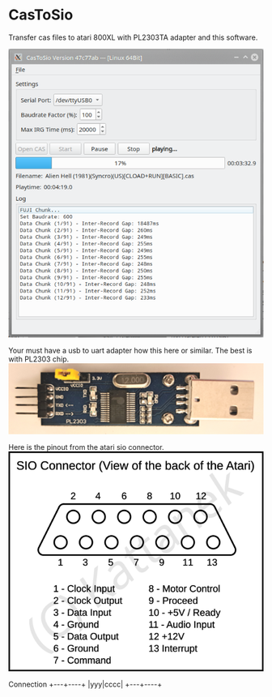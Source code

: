 # CasToSio
Transfer cas files to atari 800XL with PL2303TA adapter and this software.

![Screenshot](graphics/screenshot_01.png)

Your must have a usb to uart adapter how this here or similar. The best is with PL2303 chip.
![USB to UART](graphics/pl2303.jpg)

Here is the pinout from the atari sio connector.
![SIO-Pinout](graphics/sio_connector.png)

Connection
+---+----+
|yyy|cccc|
+---+----+